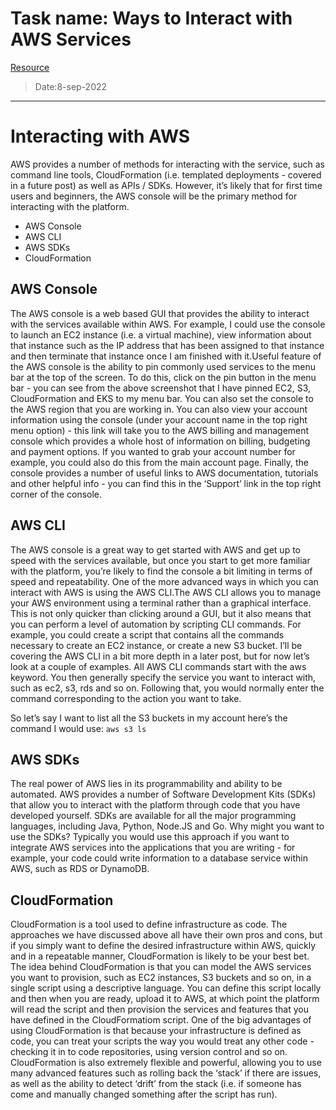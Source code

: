 # Task name: Ways to Interact with AWS Services

[Resource]( https://adamraffe.com/2019/02/20/aws-fundamentals-part-3-interacting-with-aws/)
> Date:8-sep-2022
---
# Interacting with AWS
AWS provides a number of methods for interacting with the service, such as command line tools, CloudFormation (i.e. templated deployments - covered in a future post) as well as APIs / SDKs. However, it’s likely that for first time users and beginners, the AWS console will be the primary method for interacting with the platform.
*	AWS Console
*	AWS CLI
*	AWS SDKs
*	CloudFormation
## AWS Console
The AWS console is a web based GUI that provides the ability to interact with the services available within AWS. For example, I could use the console to launch an EC2 instance (i.e. a virtual machine), view information about that instance such as the IP address that has been assigned to that instance and then terminate that instance once I am finished with it.Useful feature of the AWS console is the ability to pin commonly used services to the menu bar at the top of the screen. To do this, click on the pin button in the menu bar - you can see from the above screenshot that I have pinned EC2, S3, CloudFormation and EKS to my menu bar. You can also set the console to the AWS region that you are working in. You can also view your account information using the console (under your account name in the top right menu option) - this link will take you to the AWS billing and management console which provides a whole host of information on billing, budgeting and payment options. If you wanted to grab your account number for example, you could also do this from the main account page. Finally, the console provides a number of useful links to AWS documentation, tutorials and other helpful info - you can find this in the ‘Support’ link in the top right corner of the console.

## AWS CLI
The AWS console is a great way to get started with AWS and get up to speed with the services available, but once you start to get more familiar with the platform, you’re likely to find the console a bit limiting in terms of speed and repeatability. One of the more advanced ways in which you can interact with AWS is using the AWS CLI.The AWS CLI allows you to manage your AWS environment using a terminal rather than a graphical interface. This is not only quicker than clicking around a GUI, but it also means that you can perform a level of automation by scripting CLI commands. For example, you could create a script that contains all the commands necessary to create an EC2 instance, or create a new S3 bucket.
I’ll be covering the AWS CLI in a bit more depth in a later post, but for now let’s look at a couple of examples. All AWS CLI commands start with the aws keyword. You then generally specify the service you want to interact with, such as ec2, s3, rds and so on. Following that, you would normally enter the command corresponding to the action you want to take.

So let’s say I want to list all the S3 buckets in my account here’s the command I would use:
`aws s3 ls`

## AWS SDKs
The real power of AWS lies in its programmability and ability to be automated. AWS provides a number of Software Development Kits (SDKs) that allow you to interact with the platform through code that you have developed yourself. SDKs are available for all the major programming languages, including Java, Python, Node.JS and Go.
Why might you want to use the SDKs? Typically you would use this approach if you want to integrate AWS services into the applications that you are writing - for example, your code could write information to a database service within AWS, such as RDS or DynamoDB.

## CloudFormation
CloudFormation is a tool used to define infrastructure as code. The approaches we have discussed above all have their own pros and cons, but if you simply want to define the desired infrastructure within AWS, quickly and in a repeatable manner, CloudFormation is likely to be your best bet.
The idea behind CloudFormation is that you can model the AWS services you want to provision, such as EC2 instances, S3 buckets and so on, in a single script using a descriptive language. You can define this script locally and then when you are ready, upload it to AWS, at which point the platform will read the script and then provision the services and features that you have defined in the CloudFormatiom script.
One of the big advantages of using CloudFormation is that because your infrastructure is defined as code, you can treat your scripts the way you would treat any other code - checking it in to code repositories, using version control and so on. CloudFormation is also extremely flexible and powerful, allowing you to use many advanced features such as rolling back the ‘stack’ if there are issues, as well as the ability to detect ‘drift’ from the stack (i.e. if someone has come and manually changed something after the script has run).
